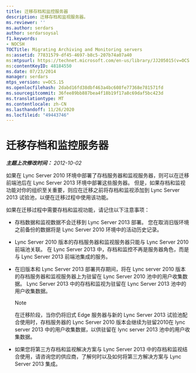 ```yaml
---
title: 迁移存档和监控服务器
description: 迁移存档和监视服务器。
ms.reviewer: ''
ms.author: serdars
author: serdarsoysal
f1.keywords:
- NOCSH
TOCTitle: Migrating Archiving and Monitoring servers
ms:assetid: 77831579-df45-4697-b8c5-207b74a07a40
ms:mtpsurl: https://technet.microsoft.com/en-us/library/JJ205015(v=OCS.15)
ms:contentKeyID: 48184550
ms.date: 07/23/2014
manager: serdars
mtps_version: v=OCS.15
ms.openlocfilehash: 2dabd16fd38dbf463a4bc608fe77368e781571fd
ms.sourcegitcommit: 36fee89bb887bea4f18b19f17a8c69daf5bc423d
ms.translationtype: MT
ms.contentlocale: zh-CN
ms.lasthandoff: 11/26/2020
ms.locfileid: "49443746"
---
```

# <a name="migrating-archiving-and-monitoring-servers"></a>迁移存档和监控服务器

<div data-xmlns="http://www.w3.org/1999/xhtml">

<div class="topic" data-xmlns="http://www.w3.org/1999/xhtml" data-msxsl="urn:schemas-microsoft-com:xslt" data-cs="https://msdn.microsoft.com/">

<div data-asp="https://msdn2.microsoft.com/asp">



</div>

<div id="mainSection">

<div id="mainBody">

<span> </span>

_**主题上次修改时间：** 2012-10-02_

如果在 Lync Server 2010 环境中部署了存档服务器和监视服务器，则可以在迁移前端池后在 Lync Server 2013 环境中部署这些服务器。 但是，如果存档和监视功能对你的组织至关重要，则应在迁移之前将存档和监视添加到 Lync Server 2013 试验池，以便在迁移过程中使用该功能。

如果在迁移过程中需要存档和监视功能，请记住以下注意事项：

  - 存档数据和监视数据不会迁移到 Lync Server 2013 部署。 您在取消旧版环境之前备份的数据将是 Lync Server 2010 环境中的活动历史记录。

  - Lync Server 2010 版本的存档服务器和监视服务器只能与 Lync Server 2010 前端池关联。 在 Lync Server 2013 中，存档和监控不再是服务器角色，而是与 Lync Server 2013 前端池集成的服务。

  - 在旧版本和 Lync Server 2013 部署共存期间，将在 Lync server 2010 版本的存档服务器和监视服务器上为驻留在 Lync Server 2010 池中的用户收集数据。 Lync Server 2013 中的存档和监视为驻留在 Lync Server 2013 池中的用户收集数据。
    
    <div>
    

    > [!NOTE]  
    > 在迁移阶段，当你仍将旧式 Edge 服务器与新的 Lync Server 2013 试验池配合使用时，存档服务器的 Lync Server 2010 版本会继续为驻留2010在 lync server 2013 中的用户收集数据，以供驻留在 lync server 2013 池中的用户收集数据。

    
    </div>

  - 如果您将第三方存档和监视解决方案与 Lync Server 2013 中的存档和监视结合使用，请咨询您的供应商，了解何时以及如何将第三方解决方案与 Lync Server 2013 集成。

</div>

<span> </span>

</div>

</div>

</div>

